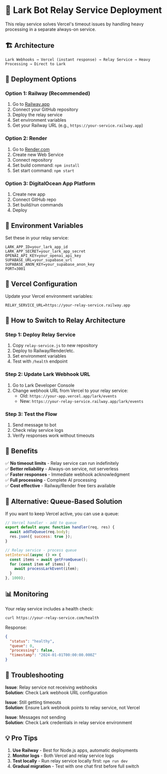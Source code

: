 # 🔄 Lark Bot Relay Service Deployment

This relay service solves Vercel's timeout issues by handling heavy processing in a separate always-on service.

## 🏗️ Architecture

```
Lark Webhooks → Vercel (instant response) → Relay Service → Heavy Processing → Direct to Lark
```

## 🚀 Deployment Options

### Option 1: Railway (Recommended)
1. Go to [Railway.app](https://railway.app)
2. Connect your GitHub repository
3. Deploy the relay service
4. Set environment variables
5. Get your Railway URL (e.g., `https://your-service.railway.app`)

### Option 2: Render
1. Go to [Render.com](https://render.com)
2. Create new Web Service
3. Connect repository
4. Set build command: `npm install`
5. Set start command: `npm start`

### Option 3: DigitalOcean App Platform
1. Create new app
2. Connect GitHub repo
3. Set build/run commands
4. Deploy

## 🔧 Environment Variables

Set these in your relay service:

```env
LARK_APP_ID=your_lark_app_id
LARK_APP_SECRET=your_lark_app_secret
OPENAI_API_KEY=your_openai_api_key
SUPABASE_URL=your_supabase_url
SUPABASE_ANON_KEY=your_supabase_anon_key
PORT=3001
```

## 📝 Vercel Configuration

Update your Vercel environment variables:

```env
RELAY_SERVICE_URL=https://your-relay-service.railway.app
```

## 🔄 How to Switch to Relay Architecture

### Step 1: Deploy Relay Service
1. Copy `relay-service.js` to new repository
2. Deploy to Railway/Render/etc.
3. Set environment variables
4. Test with `/health` endpoint

### Step 2: Update Lark Webhook URL
1. Go to Lark Developer Console
2. Change webhook URL from Vercel to your relay service:
   - Old: `https://your-app.vercel.app/lark/events`
   - New: `https://your-relay-service.railway.app/lark/events`

### Step 3: Test the Flow
1. Send message to bot
2. Check relay service logs
3. Verify responses work without timeouts

## 🎯 Benefits

✅ **No timeout limits** - Relay service can run indefinitely  
✅ **Better reliability** - Always-on service, not serverless  
✅ **Faster responses** - Immediate webhook acknowledgment  
✅ **Full processing** - Complete AI processing  
✅ **Cost effective** - Railway/Render free tiers available  

## 🔧 Alternative: Queue-Based Solution

If you want to keep Vercel active, you can use a queue:

```javascript
// Vercel handler - add to queue
export default async function handler(req, res) {
  await addToQueue(req.body);
  res.json({ success: true });
}

// Relay service - process queue
setInterval(async () => {
  const items = await getFromQueue();
  for (const item of items) {
    await processLarkEvent(item);
  }
}, 1000);
```

## 📊 Monitoring

Your relay service includes a health check:

```bash
curl https://your-relay-service.com/health
```

Response:
```json
{
  "status": "healthy",
  "queue": 0,
  "processing": false,
  "timestamp": "2024-01-01T00:00:00.000Z"
}
```

## 🚨 Troubleshooting

**Issue**: Relay service not receiving webhooks  
**Solution**: Check Lark webhook URL configuration

**Issue**: Still getting timeouts  
**Solution**: Ensure Lark webhook points to relay service, not Vercel

**Issue**: Messages not sending  
**Solution**: Check Lark credentials in relay service environment

## 💡 Pro Tips

1. **Use Railway** - Best for Node.js apps, automatic deployments
2. **Monitor logs** - Both Vercel and relay service logs
3. **Test locally** - Run relay service locally first: `npm run dev`
4. **Gradual migration** - Test with one chat first before full switch 